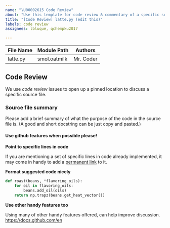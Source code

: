 ```yaml
---
name: "\U00002615 Code Review"
about: "Use this template for code review & commentary of a specific source file. \U0001F60E"
title: "[Code Review] latte.py (edit this)"
labels: code review
assignees: lbluque, qchempku2017

---
```


<!--
Thank you for contributing a source file to smol! You are a sensei dev!
Please make sure that a code review issue for the source file you are about to create
one does not already exist. Please edit this template based on the file you
are opening this issue for.
-->

| File Name | Module Path | Authors|
|-----------|-------------|--------|
| latte.py  |smol.oatmilk |Mr. Coder|

## Code Review
We use *code review* issues to open up a pinned location to discuss a specific
source file.

### Source file summary
Please add a brief summary of what the purpose of the code in the source file
is. (A good and short docstring can be just copy and pasted.)

#### Use github features when possible please!

**Point to specific lines in code**

If you are mentioning a set of specific lines in code already implemented, it
may come in handy to add a
[permanent link](https://docs.github.com/en/enterprise/2.21/user/github/managing-your-work-on-github/creating-a-permanent-link-to-a-code-snippet) to it.

**Format suggested code nicely**

```python
def roast(beans, *flavoring_oils):
    for oil in flavoring_oils:
        beans.add_oil(oils)
    return np.trapz(beans.get_heat_vector())
```

**Use other handy features too**

Using many of other handy features offered, can help improve discussion.
https://docs.github.com/en
